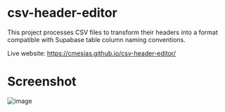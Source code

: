 # csv-header-editor
 This project processes CSV files to transform their headers into a format compatible with Supabase table column naming conventions.

Live website: https://cmesias.github.io/csv-header-editor/

# Screenshot
![image](https://github.com/user-attachments/assets/23d3620e-68a5-451a-a829-214d29992134)
